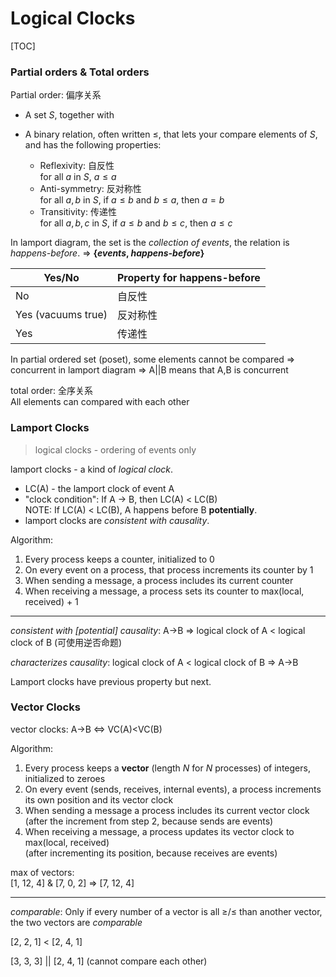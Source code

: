 # Logical Clocks

[TOC]

### Partial orders & Total orders

Partial order: 偏序关系

* A set $S$, together with

* A binary relation, often written ≤, that lets your compare elements of $S$, and has the following properties:

  * Reflexivity: 自反性<br/>for all $a$ in $S$, $a \le a$
  * Anti-symmetry: 反对称性<br/>for all $a, b$ in $S$, if $a \le b$ and $b \le a$, then $a = b$
  * Transitivity: 传递性<br/>for all $a,b,c$ in $S$, if $a \le b$ and $b \le c$, then $a \le c$

In lamport diagram, the set is the *collection of events*, the relation is *happens-before*. => **{*events*, *happens-before*}**

| Yes/No             | Property for happens-before |
| ------------------ | --------------------------- |
| No                 | 自反性                      |
| Yes (vacuums true) | 反对称性                    |
| Yes                | 传递性                      |

In partial ordered set (poset), some elements cannot be compared => concurrent in lamport diagram => A||B means that A,B is concurrent

total order: 全序关系<br/>All elements can compared with each other

### Lamport Clocks

> logical clocks - ordering of events only

lamport clocks - a kind of *logical clock*.

* LC(A) - the lamport clock of event A
* "clock condition": If A -> B, then LC(A) < LC(B)<br/>NOTE: If LC(A) < LC(B), A happens before B **potentially**.
* lamport clocks are *consistent with causality*.

Algorithm:

1. Every process keeps a counter, initialized to 0
2. On every event on a process, that process increments its counter by 1
3. When sending a message, a process includes its current counter
4. When receiving a message, a process sets its counter to max(local, received) + 1

---

*consistent with [potential] causality*: A->B => logical clock of A < logical clock of B (可使用逆否命题)

*characterizes causality*: logical clock of A < logical clock of B => A->B

Lamport clocks have previous property but next.

### Vector Clocks

vector clocks: A->B <=> VC(A)<VC(B)

Algorithm:

1. Every process keeps a **vector** (length $N$ for $N$ processes) of integers, initialized to zeroes
2. On every event (sends, receives, internal events), a process increments its own position and its vector clock
3. When sending a message a process includes its current vector clock<br/>(after the increment from step 2, because sends are events)
4. When receiving a message, a process updates its vector clock to max(local, received)<br/>(after incrementing its position, because receives are events)

max of vectors:<br/>[1, 12, 4] & [7, 0, 2] => [7, 12, 4]

---

*comparable*: Only if every number of a vector is all $\ge$/$\le$ than another vector, the two vectors are *comparable*

[2, 2, 1] < [2, 4, 1]

[3, 3, 3] || [2, 4, 1] \(cannot compare each other)

